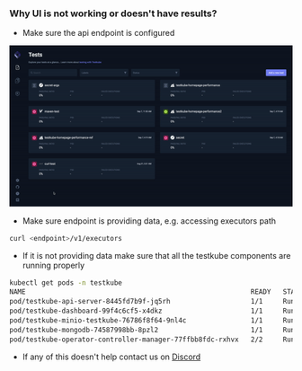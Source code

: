 ### Why UI is not working or doesn't have results?
- Make sure the api endpoint is configured

![img.gif](img/check-dashboard-api-endpoint.gif)

- Make sure endpoint is providing data, e.g. accessing executors path

```sh
curl <endpoint>/v1/executors 
```

- If it is not providing data make sure that all the testkube components are running properly

```sh
kubectl get pods -n testkube
NAME                                                        READY   STATUS    RESTARTS   AGE
pod/testkube-api-server-8445fd7b9f-jq5rh                    1/1     Running   0          10d
pod/testkube-dashboard-99f4c6cf5-x4dkz                      1/1     Running   0          12d
pod/testkube-minio-testkube-76786f8f64-9nl4c                1/1     Running   1          24d
pod/testkube-mongodb-74587998bb-8pzl2                       1/1     Running   0          12d
pod/testkube-operator-controller-manager-77ffbb8fdc-rxhvx   2/2     Running   0          5d23h
```

- If any of this doesn't help contact us on [Discord](https://discord.com/invite/6zupCZFQbe)
